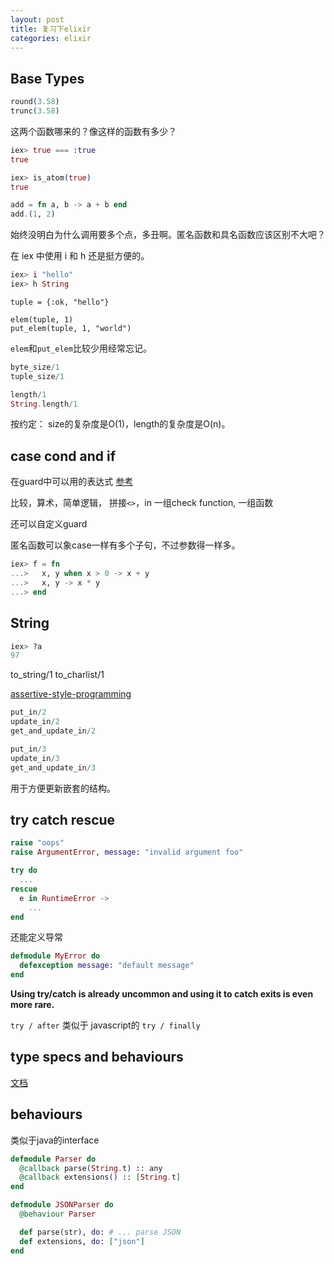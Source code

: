 ```yaml
---
layout: post
title: 复习下elixir
categories: elixir
---
```


## Base Types

```elixir
round(3.58)
trunc(3.58)
```

这两个函数哪来的？像这样的函数有多少？


```elixir
iex> true === :true
true

iex> is_atom(true)
true
```

```elixir
add = fn a, b -> a + b end
add.(1, 2)
```

始终没明白为什么调用要多个点，多丑啊。匿名函数和具名函数应该区别不大吧？


在 iex 中使用 i 和 h 还是挺方便的。

```elixir
iex> i "hello"
iex> h String
```

```
tuple = {:ok, "hello"}

elem(tuple, 1)
put_elem(tuple, 1, "world")
```

`elem`和`put_elem`比较少用经常忘记。


```elixir
byte_size/1
tuple_size/1

length/1
String.length/1
```

按约定： size的复杂度是O(1)，length的复杂度是O(n)。


## case cond and if

在guard中可以用的表达式 [参考](http://elixir-lang.org/getting-started/case-cond-and-if.html#expressions-in-guard-clauses)


比较，算术，简单逻辑， 拼接`<>`，in
一组check function, 一组函数

还可以自定义guard


匿名函数可以象case一样有多个子句，不过参数得一样多。

```elixir
iex> f = fn
...>   x, y when x > 0 -> x + y
...>   x, y -> x * y
...> end
```


## String

```elixir
iex> ?a
97
```

to_string/1
to_charlist/1


[assertive-style-programming](http://blog.plataformatec.com.br/2014/09/writing-assertive-code-with-elixir/)


```elixir
put_in/2
update_in/2
get_and_update_in/2

put_in/3
update_in/3
get_and_update_in/3
```

用于方便更新嵌套的结构。



## try catch rescue


```elixir
raise "oops"
raise ArgumentError, message: "invalid argument foo"
```

```elixir
try do
  ...
rescue
  e in RuntimeError ->
    ...
end
```

还能定义导常

```elixir
defmodule MyError do
  defexception message: "default message"
end
```

  **Using try/catch is already uncommon and using it to catch exits is even more rare.**


`try / after` 类似于 javascript的 `try / finally`


## type specs and behaviours

[文档](http://elixir-lang.org/docs/stable/elixir/typespecs.html)


## behaviours

类似于java的interface


```elixir
defmodule Parser do
  @callback parse(String.t) :: any
  @callback extensions() :: [String.t]
end
```

```elixir
defmodule JSONParser do
  @behaviour Parser

  def parse(str), do: # ... parse JSON
  def extensions, do: ["json"]
end
```

